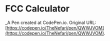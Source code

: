 # FCC Calculator
 _A Pen created at CodePen.io. Original URL: [https://codepen.io/TheNefari/pen/QWWJVOM](https://codepen.io/TheNefari/pen/QWWJVOM).

 